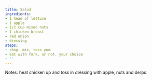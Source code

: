 ```yaml
---
title: Salad
ingredients:
- 1 head of lettuce
- 1 apple
- 1/2 cup mixed nuts
- 1 chicken breast
- red onion
- dressing
steps:
- chop, mix, toss yum
- eat with fork, or not. your choice
- ''
---
```


Notes: heat chicken up and toss in dressing with apple, nuts and derps.
